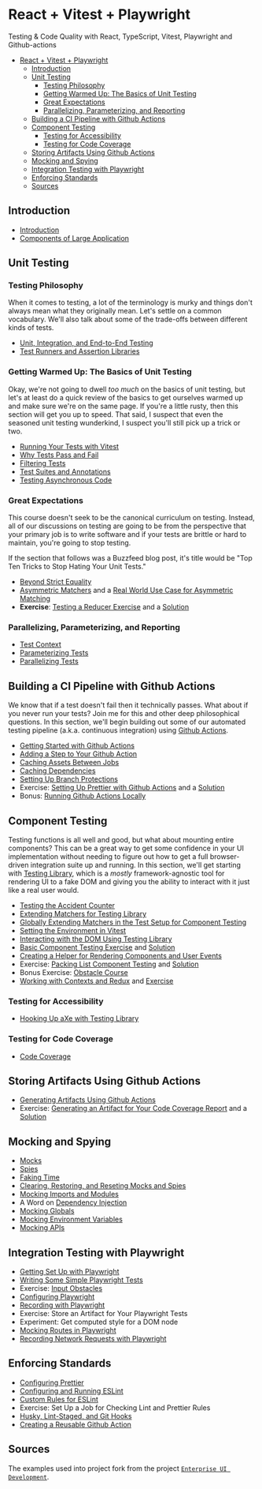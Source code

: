# React + Vitest + Playwright

Testing & Code Quality with React, TypeScript, Vitest, Playwright and Github-actions

- [React + Vitest + Playwright](#react--vitest--playwright)
  - [Introduction](#introduction)
  - [Unit Testing](#unit-testing)
    - [Testing Philosophy](#testing-philosophy)
    - [Getting Warmed Up: The Basics of Unit Testing](#getting-warmed-up-the-basics-of-unit-testing)
    - [Great Expectations](#great-expectations)
    - [Parallelizing, Parameterizing, and Reporting](#parallelizing-parameterizing-and-reporting)
  - [Building a CI Pipeline with Github Actions](#building-a-ci-pipeline-with-github-actions)
  - [Component Testing](#component-testing)
    - [Testing for Accessibility](#testing-for-accessibility)
    - [Testing for Code Coverage](#testing-for-code-coverage)
  - [Storing Artifacts Using Github Actions](#storing-artifacts-using-github-actions)
  - [Mocking and Spying](#mocking-and-spying)
  - [Integration Testing with Playwright](#integration-testing-with-playwright)
  - [Enforcing Standards](#enforcing-standards)
  - [Sources](#sources)

## Introduction

- [Introduction](content/Introduction.md)
- [Components of Large Application](content/Components%20of%20Large%20Application.md)

## Unit Testing

### Testing Philosophy

When it comes to testing, a lot of the terminology is murky and things don't always mean what they originally mean. Let's settle on a common vocabulary. We'll also talk about some of the trade-offs between different kinds of tests.

- [Unit, Integration, and End-to-End Testing](content/Unit,%20Integration,%20and%20End-to-End%20Testing.md)
- [Test Runners and Assertion Libraries](content/Test%20Runners%20and%20Assertion%20Libraries.md)

### Getting Warmed Up: The Basics of Unit Testing

Okay, we're not going to dwell _too much_ on the basics of unit testing, but let's at least do a quick review of the basics to get ourselves warmed up and make sure we're on the same page. If you're a little rusty, then this section will get you up to speed. That said, I suspect that even the seasoned unit testing wunderkind, I suspect you'll still pick up a trick or two.

- [Running Your Tests with Vitest](content/Running%20Your%20Tests%20with%20Vitest.md)
- [Why Tests Pass and Fail](content/Why%20Tests%20Pass%20and%20Fail.md)
- [Filtering Tests](content/Filtering%20Tests.md)
- [Test Suites and Annotations](content/Test%20Suites%20and%20Annotations.md)
- [Testing Asynchronous Code](content/Testing%20Asynchronous%20Code.md)

### Great Expectations

This course doesn't seek to be the canonical curriculum on testing. Instead, all of our discussions on testing are going to be from the perspective that your primary job is to write software and if your tests are brittle or hard to maintain, you're going to stop testing.

If the section that follows was a Buzzfeed blog post, it's title would be "Top Ten Tricks to Stop Hating Your Unit Tests."

- [Beyond Strict Equality](content/Beyond%20Strict%20Equality.md)
- [Asymmetric Matchers](content/Asymmetric%20Matchers.md) and a [Real World Use Case for Asymmetric Matching](content/Real%20World%20Use%20Case%20for%20Asymmetric%20Matching.md)
- **Exercise**: [Testing a Reducer Exercise](content/Testing%20a%20Reducer%20Exercise.md) and a [Solution](content/Testing%20a%20Reducer%20Solution.md)

### Parallelizing, Parameterizing, and Reporting

- [Test Context](content/Test%20Context.md)
- [Parameterizing Tests](content/Parameterizing%20Tests.md)
- [Parallelizing Tests](content/Parallelizing%20Tests.md)

## Building a CI Pipeline with Github Actions

We know that if a test doesn't fail then it technically passes. What about if you never run your tests? Join me for this and other deep philosophical questions. In this section, we'll begin building out some of our automated testing pipeline (a.k.a. continuous integration) using [Github Actions](https://www.google.com/search?client=safari&rls=en&q=github+actions&ie=UTF-8&oe=UTF-8).

- [Getting Started with Github Actions](content/Getting%20Started%20with%20Github%20Actions.md)
- [Adding a Step to Your Github Action](content/Adding%20a%20Step%20to%20Your%20Github%20Action.md)
- [Caching Assets Between Jobs](content/Caching%20Assets%20Between%20Jobs.md)
- [Caching Dependencies](content/Caching%20Dependencies.md)
- [Setting Up Branch Protections](content/Setting%20Up%20Branch%20Protections.md)
- Exercise: [Setting Up Prettier with Github Actions](content/Setting%20Up%20Prettier%20with%20Github%20Actions.md) and a [Solution](content/Setting%20Up%20Prettier%20Solution.md)
- Bonus: [Running Github Actions Locally](content/Running%20Github%20Actions%20Locally.md)

## Component Testing

Testing functions is all well and good, but what about mounting entire components? This can be a great way to get some confidence in your UI implementation without needing to figure out how to get a full browser-driven integration suite up and running. In this section, we'll get starting with [Testing Library](https://testing-library.com), which is a _mostly_ framework-agnostic tool for rendering UI to a fake DOM and giving you the ability to interact with it just like a real user would.

- [Testing the Accident Counter](content/Testing%20the%20Accident%20Counter.md)
- [Extending Matchers for Testing Library](content/Extending%20Matchers%20for%20Testing%20Library.md)
- [Globally Extending Matchers in the Test Setup for Component Testing](content/Globally%20Extending%20Matchers%20in%20the%20Test%20Setup%20for%20Component%20Testing.md)
- [Setting the Environment in Vitest](content/Setting%20the%20Environment%20in%20Vitest.md)
- [Interacting with the DOM Using Testing Library](content/Interacting%20with%20the%20DOM%20Using%20Testing%20Library.md)
- [Basic Component Testing Exercise](content/Basic%20Component%20Testing%20Exercise.md) and [Solution](content/Basic%20Component%20Testing%20Solution.md)
- [Creating a Helper for Rendering Components and User Events](content/Creating%20a%20Helper%20for%20Rendering%20Components%20and%20User%20Events.md)
- Exercise: [Packing List Component Testing](content/Packing%20List%20Component%20Testing%20Exercise.md) and [Solution](content/Component%20Testing%20Solution.md)
- Bonus Exercise: [Obstacle Course](content/Obstacle%20Course.md)
- [Working with Contexts and Redux](content/Working%20with%20Contexts%20and%20Redux.md) and [Exercise](content/Working%20with%20Contexts%20and%20Redux.md#Exercise)

### Testing for Accessibility

- [Hooking Up aXe with Testing Library](content/Hooking%20Up%20aXe%20with%20Testing%20Library.md)

### Testing for Code Coverage

- [Code Coverage](content/Code%20Coverage.md)

## Storing Artifacts Using Github Actions

- [Generating Artifacts Using Github Actions](content/Generating%20Artifacts%20Using%20Github%20Actions.md)
- Exercise: [Generating an Artifact for Your Code Coverage Report](content/Generating%20Artifacts%20Using%20Github%20Actions.md#Exercise) and a [Solution](content/Generating%20an%20Artifact%20for%20Your%20Code%20Coverage%20Report.md)

## Mocking and Spying

- [Mocks](content/Mocks.md)
- [Spies](content/Spies.md)
- [Faking Time](content/Faking%20Time.md)
- [Clearing, Restoring, and Reseting Mocks and Spies](content/Clearing,%20Restoring,%20and%20Reseting%20Mocks%20and%20Spies.md)
- [Mocking Imports and Modules](content/Mocking%20Imports%20and%20Modules.md)
- A Word on [Dependency Injection](content/Dependency%20Injection.md)
- [Mocking Globals](content/Mocking%20Globals.md)
- [Mocking Environment Variables](content/Mocking%20Environment%20Variables.md)
- [Mocking APIs](content/Mocking%20APIs.md)

## Integration Testing with Playwright

- [Getting Set Up with Playwright](content/Getting%20Set%20Up%20with%20Playwright.md)
- [Writing Some Simple Playwright Tests](content/Writing%20Some%20Simple%20Playwright%20Tests.md)
- Exercise: [Input Obstacles](content/Input%20Obstacles.md)
- [Configuring Playwright](content/Configuring%20Playwright.md)
- [Recording with Playwright](content/Recording%20with%20Playwright.md)
- Exercise: Store an Artifact for Your Playwright Tests
- Experiment: Get computed style for a DOM node
- [Mocking Routes in Playwright](https://playwright.dev/docs/mock)
- [Recording Network Requests with Playwright](content/Recording%20Network%20Requests%20with%20Playwright.md)

## Enforcing Standards

- [Configuring Prettier](content/Prettier.md)
- [Configuring and Running ESLint](content/Configuring%20and%20Running%20ESLint.md)
- [Custom Rules for ESLint](content/Custom%20Rules%20for%20ESLint.md)
- Exercise: Set Up a Job for Checking Lint and Prettier Rules
- [Husky, Lint-Staged, and Git Hooks](content/Husky,%20Lint-Staged,%20and%20Git%20Hooks.md)
- [Creating a Reusable Github Action](content/Creating%20a%20Reusable%20Github%20Action.md)

## Sources

The examples used into project fork from the project [`Enterprise UI Development`](https://github.com/stevekinney/enterprise-ui-dev).
